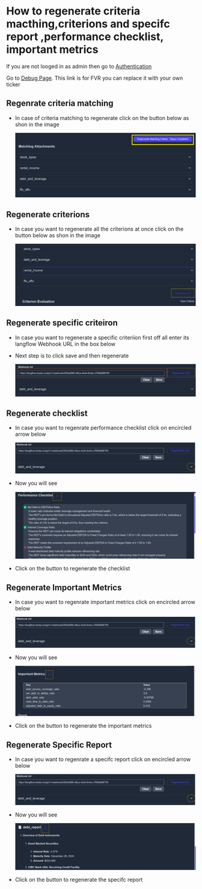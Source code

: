 # How to regenerate criteria macthing,criterions and specifc report ,performance checklist, important metrics

If you are not looged in as admin then go to [Authentication](./authentication.md)

Go to [Debug Page](https://koalagains.com/public-equities/debug/ticker-reports/FVR). This link is for FVR you can replace it with your own ticker

## Regenrate criteria matching

- In case of criteria matching to regenerate click on the button below as shon in the image

  ![Regenerate Criteria](./images/criteira_and_report/regenerate-matching-criteria.png)

## Regenerate criterions

- In case you want to regenerate all the criterions at once click on the button below as shon in the image

  ![Regenearte All criterions](./images/criteira_and_report/regenerate-all-criterions.png)

## Regenerate specific criteiron

- In case you want to regenerate a specific criteriion first off all enter its langflow Webhook URL in the box below
- Next step is to click save and then regenerate

  ![Regenerate Specific Criterion](./images/criteira_and_report/regenerate-specific-criterion.png)

## Regenerate checklist

- In case you want to regenrate performance checklist click on encircled arrow below

  ![Specific Criterion](./images/criteira_and_report/specific_criterion.png)

- Now you will see

  ![Regenerate Specific Criterion checklist](./images/criteira_and_report/regenerate-checklist.png)

- Click on the button to regenerate the checklist

## Regenerate Important Metrics

- In case you want to regenrate important metrics click on encircled arrow below

  ![Specific Criterion](./images/criteira_and_report/specific_criterion.png)

- Now you will see

  ![Regenerate Specific Criterion metrics](./images/criteira_and_report/regenerate-important-metrics.png)

- Click on the button to regenerate the important metrics

## Regenerate Specific Report

- In case you want to regenrate a specifc report click on encircled arrow below

  ![Specific Criterion](./images/criteira_and_report/specific_criterion.png)

- Now you will see

  ![Regenerate Specific Criterion metrics](./images/criteira_and_report/regenerate-specific_report.png)

- Click on the button to regenerate the specifc report
